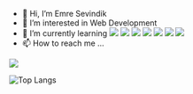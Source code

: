 - 👋 Hi, I’m Emre Sevindik
- 👀 I’m interested in Web Development
- 🌱 I’m currently learning <img src="https://img.shields.io/badge/Node.js-339933?style=for-the-badge&logo=nodedotjs&logoColor=white"> <img src="https://img.shields.io/badge/Express.js-000000?style=for-the-badge&logo=express&logoColor=white"> <img src="https://img.shields.io/badge/React-20232A?style=for-the-badge&logo=react&logoColor=61DAFB"> <img src="https://img.shields.io/badge/Spring-6DB33F?style=for-the-badge&logo=spring&logoColor=white"> <img src="https://img.shields.io/badge/Bootstrap-563D7C?style=for-the-badge&logo=bootstrap&logoColor=white"> <img src="https://img.shields.io/badge/.NET-512BD4?style=for-the-badge&logo=dotnet&logoColor=white"> <img src="https://img.shields.io/badge/Redux-593D88?style=for-the-badge&logo=redux&logoColor=white">
- 📫 How to reach me ...

<!---
emresevindik00/emresevindik00 is a ✨ special ✨ repository because its `README.md` (this file) appears on your GitHub profile.
You can click the Preview link to take a look at your changes.
--->
<img src="https://github-readme-stats.vercel.app/api?username=emresevindik00&&show_icons=true&title_color=ffffff&icon_color=bb2acf&text_color=daf7dc&bg_color=151515"> 

![Top Langs](https://github-readme-stats.vercel.app/api/top-langs/?username=emresevindik00&theme=tokyonight)


